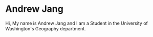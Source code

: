 # Andrew Jang

Hi, My name is Andrew Jang and I am a Student in the University of Washington's Geography department. 
